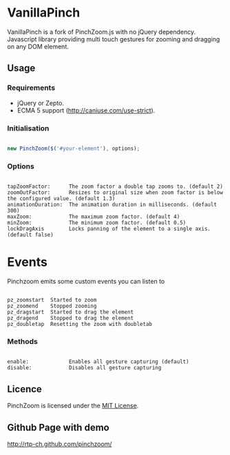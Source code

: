 # VanillaPinch

VanillaPinch is a fork of PinchZoom.js with no jQuery dependency. Javascript library providing multi touch gestures for zooming and dragging on any DOM element.

## Usage

### Requirements
* jQuery or Zepto.
* ECMA 5 support (http://caniuse.com/use-strict).

### Initialisation

```Javascript

new PinchZoom($('#your-element'), options);

```

### Options

```Text

tapZoomFactor:      The zoom factor a double tap zooms to. (default 2)
zoomOutFactor:      Resizes to original size when zoom factor is below the configured value. (default 1.3)
animationDuration:  The animation duration in milliseconds. (default 300)
maxZoom:            The maximum zoom factor. (default 4)
minZoom:            The minimum zoom factor. (default 0.5)
lockDragAxis        Locks panning of the element to a single axis. (default false)

```

# Events

Pinchzoom emits some custom events you can listen to

```Text

pz_zoomstart  Started to zoom
pz_zoomend    Stopped zooming
pz_dragstart  Started to drag the element
pz_dragend    Stopped to drag the element
pz_doubletap  Resetting the zoom with doubletab

```

### Methods

```Text

enable:             Enables all gesture capturing (default)
disable:            Disables all gesture capturing

```

## Licence

PinchZoom is licensed under the [MIT License](http://opensource.org/licenses/MIT).

## Github Page with demo

http://rtp-ch.github.com/pinchzoom/
